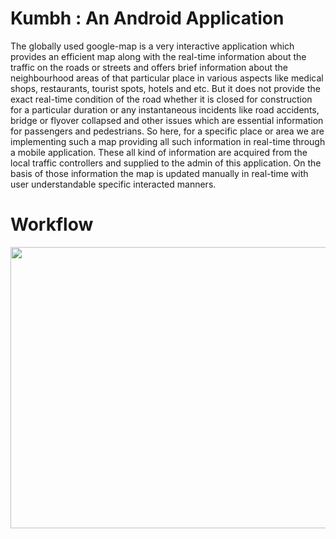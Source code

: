 # Kumbh : An Android Application
The globally used google-map is a very interactive application which provides an efficient map along with the real-time information about the traffic on the roads or streets and offers brief information about the neighbourhood areas of that particular place in various aspects like medical shops, restaurants, tourist spots, hotels and etc. But it does not provide the exact real-time condition of the road whether it is closed for construction for a particular duration or any instantaneous incidents like road accidents, bridge or flyover collapsed and other issues which are essential information for passengers and pedestrians. So here, for a specific place or area we are implementing such a map providing all such information in real-time through a mobile application. These all kind of information are acquired from the local traffic controllers and supplied to the admin of this application. On the basis of those information the map is updated manually in real-time with user understandable specific interacted manners. 

# Workflow
<img src="https://i.imgur.com/PL153Fr.jpg" width="860" height="450"/>
